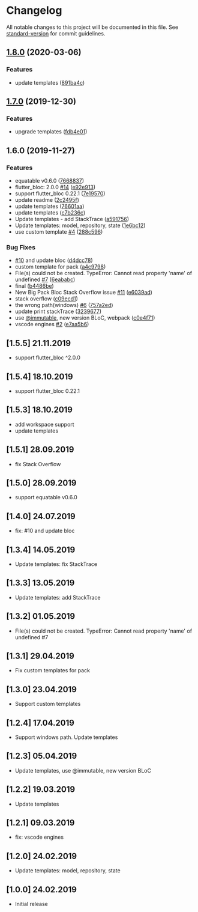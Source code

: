 # Changelog

All notable changes to this project will be documented in this file. See [standard-version](https://github.com/conventional-changelog/standard-version) for commit guidelines.

## [1.8.0](https://github.com/Gorniv/vscode-flutter-files/compare/v1.7.0...v1.8.0) (2020-03-06)


### Features

* update templates ([891ba4c](https://github.com/Gorniv/vscode-flutter-files/commit/891ba4c47cf9eec7e6b4dd5044e29a421ef31f70))

## [1.7.0](https://github.com/Gorniv/vscode-flutter-files/compare/v1.6.0...v1.7.0) (2019-12-30)


### Features

* upgrade templates ([fdb4e01](https://github.com/Gorniv/vscode-flutter-files/commit/fdb4e017ae92a8e3c3acd67cb26f091dd649727b))

## 1.6.0 (2019-11-27)


### Features

* equatable v0.6.0 ([7668837](https://github.com/Gorniv/vscode-flutter-files/commit/7668837bf11dcec55e517a7894713e09de9806e7))
* flutter_bloc: 2.0.0 [#14](https://github.com/Gorniv/vscode-flutter-files/issues/14) ([e92e913](https://github.com/Gorniv/vscode-flutter-files/commit/e92e913644dfed233efd172e4b7a2e2b2f26060c))
* support flutter_bloc 0.22.1 ([7e19570](https://github.com/Gorniv/vscode-flutter-files/commit/7e19570aa02b42dd253a85e394548b30266a2a5a))
* update readme ([2c2495f](https://github.com/Gorniv/vscode-flutter-files/commit/2c2495ff0ac4b04b2a2ee839d5e8b22b1ee1e5f2))
* update templates ([76601aa](https://github.com/Gorniv/vscode-flutter-files/commit/76601aaf1cf0433853719ab40b743470fb74221a))
* update templates ([c7b236c](https://github.com/Gorniv/vscode-flutter-files/commit/c7b236c2c4f7ecb4bcec2e5aa77b5ab6cfbb32f1))
* Update templates - add StackTrace ([a591756](https://github.com/Gorniv/vscode-flutter-files/commit/a591756e024e428df05d6aea911511ee0f4184fc))
* Update templates: model, repository, state ([1e6bc12](https://github.com/Gorniv/vscode-flutter-files/commit/1e6bc128dcce4c87f48230e1327c15e86d07da4c))
* use custom template [#4](https://github.com/Gorniv/vscode-flutter-files/issues/4) ([288c596](https://github.com/Gorniv/vscode-flutter-files/commit/288c596979c1a837c9bd2f0970b0d8a3710ab727))


### Bug Fixes

* [#10](https://github.com/Gorniv/vscode-flutter-files/issues/10) and update bloc ([d4dcc78](https://github.com/Gorniv/vscode-flutter-files/commit/d4dcc78f8e5d136c5fda85f38252ef91dc47efc2))
* custom template for pack ([a4c9798](https://github.com/Gorniv/vscode-flutter-files/commit/a4c97983845714f29d41f0a2cf12b53d2caac447))
* File(s) could not be created. TypeError: Cannot read property 'name' of undefined [#7](https://github.com/Gorniv/vscode-flutter-files/issues/7) ([6eababc](https://github.com/Gorniv/vscode-flutter-files/commit/6eababc607c93e3ca866cdbe6acf0b435e69d766))
* final ([b4486be](https://github.com/Gorniv/vscode-flutter-files/commit/b4486beb04c5ce6aecf3b48770a84f5f90a55387))
* New Big Pack Bloc Stack Overflow issue [#11](https://github.com/Gorniv/vscode-flutter-files/issues/11) ([e6039ad](https://github.com/Gorniv/vscode-flutter-files/commit/e6039ade1d74fa5b058d4552c9229499dfc710a8))
* stack overflow ([c09ecd1](https://github.com/Gorniv/vscode-flutter-files/commit/c09ecd161a4bab58c37536bf0adf9b9e63910c1f))
* the wrong path(windows) [#6](https://github.com/Gorniv/vscode-flutter-files/issues/6) ([757a2ed](https://github.com/Gorniv/vscode-flutter-files/commit/757a2ed09fb6eeeb9d70cb789fc47e9139244609))
* update print stackTrace ([3239677](https://github.com/Gorniv/vscode-flutter-files/commit/3239677345961595b38bf0ae30b18c89bbae5b8c))
* use [@immutable](https://github.com/immutable), new version BLoC, webpack ([c0e4f71](https://github.com/Gorniv/vscode-flutter-files/commit/c0e4f71fa9314f9881550c8d69416fc286d3c875))
* vscode engines [#2](https://github.com/Gorniv/vscode-flutter-files/issues/2) ([e7aa5b6](https://github.com/Gorniv/vscode-flutter-files/commit/e7aa5b618c923f333f4b026c946bdd33735db9ce))

## [1.5.5] 21.11.2019

- support flutter_bloc ^2.0.0

## [1.5.4] 18.10.2019

- support flutter_bloc 0.22.1

## [1.5.3] 18.10.2019

- add workspace support
- update templates

## [1.5.1] 28.09.2019

- fix Stack Overflow

## [1.5.0] 28.09.2019

- support equatable v0.6.0

## [1.4.0] 24.07.2019

- fix: #10 and update bloc

## [1.3.4] 14.05.2019

- Update templates: fix StackTrace

## [1.3.3] 13.05.2019

- Update templates: add StackTrace

## [1.3.2] 01.05.2019

- File(s) could not be created. TypeError: Cannot read property 'name' of undefined #7

## [1.3.1] 29.04.2019

- Fix custom templates for pack

## [1.3.0] 23.04.2019

- Support custom templates

## [1.2.4] 17.04.2019

- Support windows path. Update templates

## [1.2.3] 05.04.2019

- Update templates, use @immutable, new version BLoC

## [1.2.2] 19.03.2019

- Update templates

## [1.2.1] 09.03.2019

- fix: vscode engines

## [1.2.0] 24.02.2019

- Update templates: model, repository, state

## [1.0.0] 24.02.2019

- Initial release
